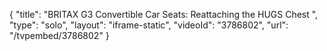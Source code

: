 {
    "title": "BRITAX G3 Convertible Car Seats: Reattaching the HUGS Chest ",
    "type": "solo",
    "layout": "iframe-static",
    "videoId": "3786802",
    "url": "\/tvpembed\/3786802"
}